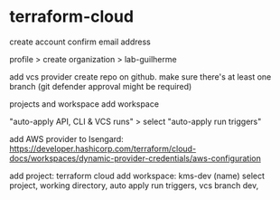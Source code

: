 # terraform-cloud

create account
confirm email address

profile > create organization > lab-guilherme

add vcs provider
create repo on github. make sure there's at least one branch (git defender approval might be required)

projects and workspace
add workspace

"auto-apply API, CLI & VCS runs" > select "auto-apply run triggers"

add AWS provider to Isengard: https://developer.hashicorp.com/terraform/cloud-docs/workspaces/dynamic-provider-credentials/aws-configuration

add project: terraform cloud
add workspace: kms-dev (name)
select project, working directory, auto apply run triggers, vcs branch dev, 